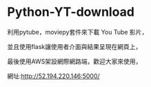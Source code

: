 # Python-YT-download
利用pytube，moviepy套件來下載 You Tube 影片，

並且使用flask讓使用者介面與結果呈現在網頁上，

最後使用AWS架設網際網路端，歡迎大家來使用，

網址:http://52.194.220.146:5000/


